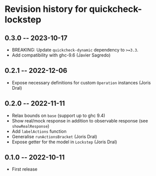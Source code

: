 # Revision history for quickcheck-lockstep

## 0.3.0 -- 2023-10-17

* BREAKING: Update `quickcheck-dynamic` dependency to `>=3.3`.
* Add compatibility with ghc-9.6 (Javier Sagredo)

## 0.2.1 -- 2022-12-06

* Expose necessary definitions for custom `Operation` instances (Joris Dral)

## 0.2.0 -- 2022-11-11

* Relax bounds on `base` (support up to ghc 9.4)
* Show real/mock response in addition to observable response
  (see `showRealResponse`)
* Add `labelActions` function
* Generalise `runActionsBracket` (Joris Dral)
* Expose getter for the model in `Lockstep` (Joris Dral)

## 0.1.0 -- 2022-10-11

* First release
